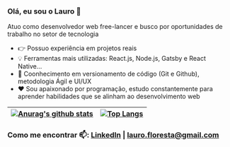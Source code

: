 ### Olá, eu sou o Lauro 👋

Atuo como desenvolvedor web free-lancer e busco por oportunidades de trabalho no setor de tecnologia

- :point_right: Possuo experiência em projetos reais
- :bulb: Ferramentas mais utilizadas: React.js, Node.js, Gatsby e React Native...
- :pushpin: Coonhecimento em versionamento de código (Git e Github), metodologia Ágil e UI/UX
- :hearts: Sou apaixonado por programação, estudo constantemente para aprender habilidades que se alinham ao desenvolvimento web

| [![Anurag's github stats](https://github-readme-stats.vercel.app/api?username=lauro-ladeira&count_private=true&hide=stars,issues&show_icons=true)](https://github.com/anuraghazra/github-readme-stats)  |  [![Top Langs](https://github-readme-stats.vercel.app/api/top-langs/?username=lauro-ladeira&layout=compact)](https://github.com/anuraghazra/github-readme-stats)  |
| ------------------- | ------------------- |


### Como me encontrar 📫: <a href="https://www.linkedin.com/in/lauro-ladeira/" target="_blank">LinkedIn</a> | <A HREF="mailto:lauro.floresta@gmail.com?Subject=Ol%E1%21" target="_blank">lauro.floresta@gmail.com</A>
